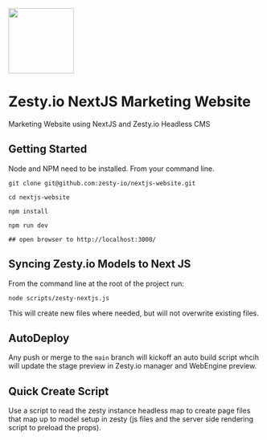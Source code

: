 <img src="https://user-images.githubusercontent.com/729972/155242158-157ca88c-9047-4671-bd09-2bbef7035022.png" width="130">

# Zesty.io NextJS Marketing Website
Marketing Website using NextJS and Zesty.io Headless CMS


## Getting Started

Node and NPM need to be installed. From your command line.

```
git clone git@github.com:zesty-io/nextjs-website.git

cd nextjs-website

npm install

npm run dev

## open browser to http://localhost:3000/

```

## Syncing Zesty.io Models to Next JS

From the command line at the root of the project run:

```
node scripts/zesty-nextjs.js
```

This will create new files where needed, but will not overwrite existing files.

## AutoDeploy

Any push or merge to the `main` branch will kickoff an auto build script whcih will update the stage preview in Zesty.io manager and WebEngine preview. 

## Quick Create Script

Use a script to read the zesty instance headless map to create page files that map up to model setup in zesty (js files and the server side rendering script to preload the props).
